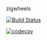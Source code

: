zigwheels

[![Build Status](https://travis-ci.org/manimekalai8797/zigwheels.svg?branch=master)](https://travis-ci.org/manimekalai8797/zigwheels)

[![codecov](https://codecov.io/gh/manimekalai8797/zigwheels/branch/master/graph/badge.svg)](https://codecov.io/gh/manimekalai8797/zigwheels)